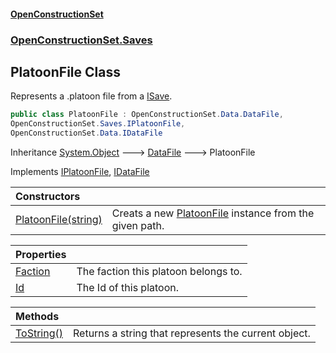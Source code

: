 #### [OpenConstructionSet](index.md 'index')
### [OpenConstructionSet.Saves](index.md#OpenConstructionSet_Saves 'OpenConstructionSet.Saves')
## PlatoonFile Class
Represents a .platoon file from a [ISave](Ctkxwo+aKH6hcxhzKw7nag.md 'OpenConstructionSet.Saves.ISave').  
```csharp
public class PlatoonFile : OpenConstructionSet.Data.DataFile,
OpenConstructionSet.Saves.IPlatoonFile,
OpenConstructionSet.Data.IDataFile
```

Inheritance [System.Object](https://docs.microsoft.com/en-us/dotnet/api/System.Object 'System.Object') &#129106; [DataFile](2SNjQ1htR48x9zEOcQT0EQ.md 'OpenConstructionSet.Data.DataFile') &#129106; PlatoonFile  

Implements [IPlatoonFile](FAIZt04bt6APcINqPxKNlA.md 'OpenConstructionSet.Saves.IPlatoonFile'), [IDataFile](VZv2DiJZ12cg0pjmXrsJmg.md 'OpenConstructionSet.Data.IDataFile')  

| Constructors | |
| :--- | :--- |
| [PlatoonFile(string)](0s2YPpY7kXYK7uPP10qv8A.md 'OpenConstructionSet.Saves.PlatoonFile.PlatoonFile(string)') | Creats a new [PlatoonFile](Lg7LZywU3qobnopUu_q81w.md 'OpenConstructionSet.Saves.PlatoonFile') instance from the given path.<br/> |

| Properties | |
| :--- | :--- |
| [Faction](IjxHfZbPLCx7uKnjObkpLQ.md 'OpenConstructionSet.Saves.PlatoonFile.Faction') | The faction this platoon belongs to.<br/> |
| [Id](4AZ1R5FHq8OkGjHAJcooyQ.md 'OpenConstructionSet.Saves.PlatoonFile.Id') | The Id of this platoon.<br/> |

| Methods | |
| :--- | :--- |
| [ToString()](4NwzPfVHpSicq7CGGSAbgQ.md 'OpenConstructionSet.Saves.PlatoonFile.ToString()') | Returns a string that represents the current object. |
